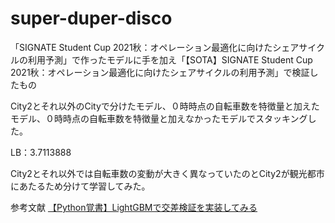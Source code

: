 # super-duper-disco

「SIGNATE Student Cup 2021秋：オペレーション最適化に向けたシェアサイクルの利用予測」で作ったモデルに手を加え「【SOTA】SIGNATE Student Cup 2021秋：オペレーション最適化に向けたシェアサイクルの利用予測」で検証したもの

City2とそれ以外のCityで分けたモデル、０時時点の自転車数を特徴量と加えたモデル、０時時点の自転車数を特徴量と加えなかったモデルでスタッキングした。

LB：3.7113888

City2とそれ以外では自転車数の変動が大きく異なっていたのとCity2が観光都市にあたるため分けて学習してみた。

参考文献
[【Python覚書】LightGBMで交差検証を実装してみる](https://potesara-tips.com/lightgbm-k-fold-cross-validation/)
